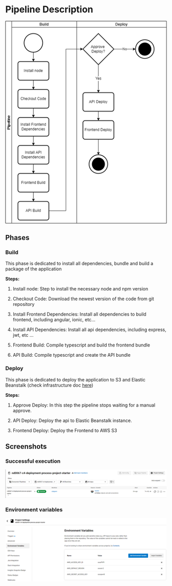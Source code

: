 # Pipeline Description

![pipeline-diagram](img/diagrams/pipeline.png)

## Phases

### Build

This phase is dedicated to install all dependencies, bundle and build a package of the application

**Steps:**
 
1. Install node: Step to install the necessary node and npm version

2. Checkout Code: Download the newest version of the code from git repository

3. Install Frontend Dependencies: Install all dependencies to build frontend, including angular, ionic, etc...

4. Install API Dependencies: Install all api dependencies, including express, jwt, etc ...

5. Frontend Build: Compile typescript and build the frontend bundle

6. API Build: Compile typescript and create the API bundle

### Deploy

This phase is dedicated to deploy the application to S3 and Elastic Beanstalk (check infrastructure doc [here](Infrastructure_description.md))

**Steps:**

1. Approve Deploy: In this step the pipeline stops waiting for a manual approve.

2. API Deploy: Deploy the api to Elastic Beanstalk instance.

3. Frontend Deploy: Deploy the Frontend to AWS S3

## Screenshots

### Successful execution

![circle-ci](img/screenshots/circleci-success.png)

### Environment variables

![env-vars](img/screenshots/circle-ci-env-vars.png)